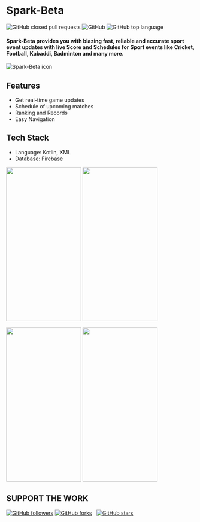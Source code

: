 # Spark-Beta

![GitHub closed pull requests](https://img.shields.io/github/issues-pr-closed/hrshmistry/Spark-Beta)
![GitHub](https://img.shields.io/github/license/hrshmistry/Spark-Beta)
![GitHub top language](https://img.shields.io/github/languages/top/hrshmistry/Spark-Beta)

#### Spark-Beta provides you with blazing fast, reliable and accurate sport event updates with live Score and Schedules for Sport events like Cricket, Football, Kabaddi, Badminton and many more. 

![Spark-Beta icon](https://github.com/hrshmistry/Spark-Beta/blob/master/app/src/main/res/mipmap-xxxhdpi/app_icon.png)

## Features
- Get real-time game updates
- Schedule of upcoming matches
- Ranking and Records
- Easy Navigation

## Tech Stack
- Language: Kotlin, XML
- Database: Firebase

<p float="center"> 
  <img src="/Screenshots/1.png" height="412" width="200" />
  <img src="/Screenshots/2.png" height="412" width="200" />
</p>

<p float="center"> 
  <img src="/Screenshots/3.png" height="412" width="200" />
  <img src="/Screenshots/4.png" height="412" width="200" />
</p>

## SUPPORT THE WORK

[![GitHub followers](https://img.shields.io/github/followers/hrshmistry?label=follow&style=social)](https://github.com/hrshmistry?tab=followers)
[![GitHub forks](https://img.shields.io/github/forks/hrshmistry/Spark-Beta?label=forks&style=social)](https://github.com/hrshmistry/Spark-Beta/network) &nbsp;
[![GitHub stars](https://img.shields.io/github/stars/hrshmistry/Spark-Beta?style=social)](https://github.com/hrshmistry/Spark-Beta/stargazers)
&nbsp;
